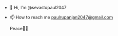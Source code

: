 - 👋 Hi, I’m @sevastopaul2047
- 📫 How to reach me paulrupanjan2047@gmail.com

  Peace✌🏼
  
<!---
sevastopaul2047/sevastopaul2047 is a ✨ special ✨ repository because its `README.md` (this file) appears on your GitHub profile.
You can click the Preview link to take a look at your changes.
--->
